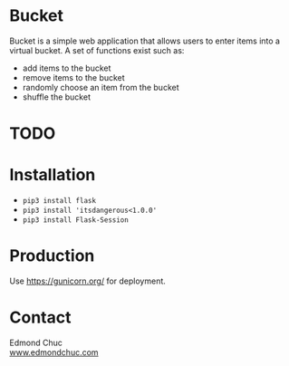 # Bucket
Bucket is a simple web application that allows users to enter items into a virtual bucket. 
A set of functions exist such as: 
* add items to the bucket
* remove items to the bucket
* randomly choose an item from the bucket
* shuffle the bucket

# TODO


# Installation
* `pip3 install flask`
* `pip3 install 'itsdangerous<1.0.0'`
* `pip3 install Flask-Session`


# Production
Use https://gunicorn.org/ for deployment.


# Contact
Edmond Chuc  
www.edmondchuc.com  
